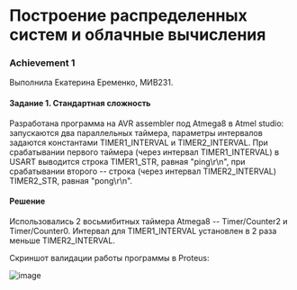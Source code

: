 # Построение распределенных систем и облачные вычисления

### Achievement 1

Выполнила Екатерина Еременко, МИВ231.

#### Задание 1. Стандартная сложность

Разработана программа на AVR assembler под Atmega8 в Atmel studio: запускаются два параллельных таймера, параметры интервалов задаются константами TIMER1_INTERVAL и TIMER2_INTERVAL. При срабатывании первого таймера (через интервал TIMER1_INTERVAL) в USART выводится строка TIMER1_STR, равная "ping\r\n", при срабатывании второго -- строка (через интервал TIMER2_INTERVAL) TIMER2_STR, равная "pong\r\n".

#### Решение

Использовались 2 восьмибитных таймера Atmega8 -- Timer/Counter2 и Timer/Counter0.
Интервал для TIMER1_INTERVAL установлен в 2 раза меньше TIMER2_INTERVAL. 

Скриншот валидации работы программы в Proteus:

![image](https://github.com/user-attachments/assets/ff800f17-be38-41d5-a860-643745169d3f)

